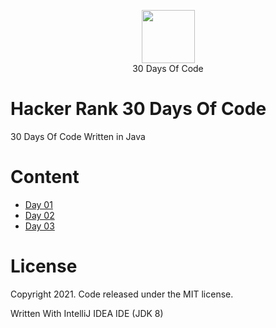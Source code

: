 <p align="center">
    <a href="https://www.hackerrank.com/">
        <img height=85 src="https://d3keuzeb2crhkn.cloudfront.net/hackerrank/assets/styleguide/logo_wordmark-f5c5eb61ab0a154c3ed9eda24d0b9e31.svg">
    </a>
    <br>30 Days Of Code
</p>

# Hacker Rank 30 Days Of Code
30 Days Of Code Written in Java

# Content
  - [Day 01](https://github.com/MiguelEmmara-ai/30_Days_Of_Code_Java/tree/master/src/Day01)
  - [Day 02](https://github.com/MiguelEmmara-ai/30_Days_Of_Code_Java/tree/master/src/Day02)
  - [Day 03](https://github.com/MiguelEmmara-ai/30_Days_Of_Code_Java/tree/master/src/Day03)

# License

Copyright 2021. Code released under the MIT license.

Written With IntelliJ IDEA IDE (JDK 8)
